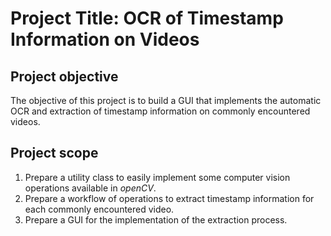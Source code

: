 # Project Title: OCR of Timestamp Information on Videos

## Project objective
The objective of this project is to build a GUI that implements the automatic OCR and extraction of timestamp
information on commonly encountered videos.

## Project scope
1. Prepare a utility class to easily implement some computer vision operations available in *openCV*.
2. Prepare a workflow of operations to extract timestamp information for each commonly encountered video.
3. Prepare a GUI for the implementation of the extraction process.

